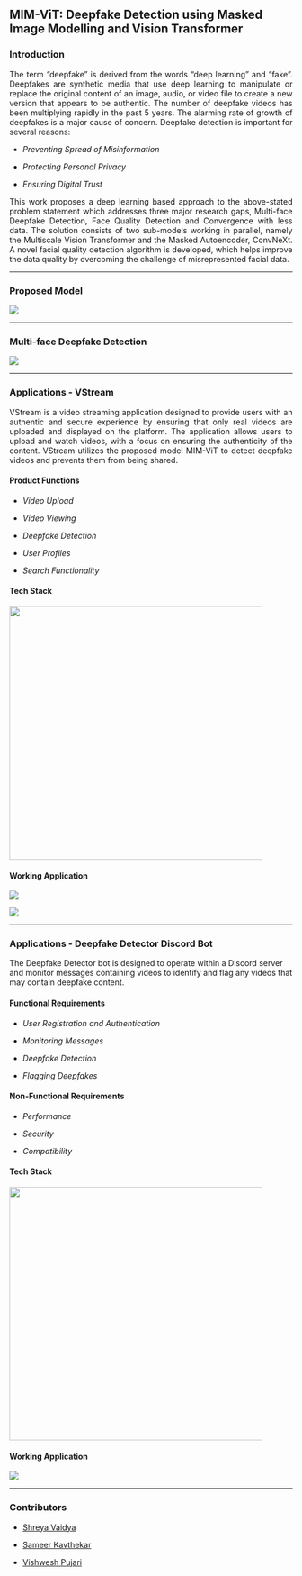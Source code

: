 ## MIM-ViT: Deepfake Detection using Masked Image Modelling and Vision Transformer

### Introduction
<div align="justify">
The term “deepfake” is derived from the words “deep learning” and “fake”. Deepfakes are synthetic media that use deep learning to manipulate or replace the original content of an image, audio, or video file to create a new version that appears to be authentic. The number of deepfake videos has been multiplying rapidly in the past 5 years. The alarming rate of growth of deepfakes is a major cause of concern. Deepfake detection is important for several reasons:
</div>

- *Preventing Spread of Misinformation*

- *Protecting Personal Privacy*

- *Ensuring Digital Trust*

<div align="justify">
This work proposes a deep learning based approach to the above-stated problem statement which addresses three major research gaps, Multi-face Deepfake Detection, Face Quality Detection and Convergence with less data. The solution consists of two sub-models working in parallel, namely the Multiscale Vision Transformer and the Masked Autoencoder, ConvNeXt. A novel facial quality detection algorithm is developed, which helps improve the data quality by overcoming the challenge of misrepresented facial data.
</div>

<hr/>

### Proposed Model

<img src="https://github.com/shreyavaidya2311/mimvit-deepfake-detection/assets/56782318/c2ef0888-9d67-4e96-9ff3-4c9068793d4a"/>

<hr/>

### Multi-face Deepfake Detection

<img src="https://github.com/shreyavaidya2311/mimvit-deepfake-detection/assets/56782318/2353f329-94b0-43bc-ae3c-ccb0bb864462"/>

<hr/>

### Applications - VStream

<div align="justify">
VStream is a video streaming application designed to provide users with an authentic and secure experience by ensuring that only real videos are uploaded and displayed on the platform. The application allows users to upload and watch videos, with a focus on ensuring the authenticity of the content. VStream utilizes the proposed model MIM-ViT to detect deepfake videos and prevents them from being shared.
 </div>

#### Product Functions

- *Video Upload*

- *Video Viewing*

- *Deepfake Detection*

- *User Profiles*

- *Search Functionality*

#### Tech Stack

<img width="450px" src="https://github.com/shreyavaidya2311/mimvit-deepfake-detection/assets/56782318/4006fe24-3211-4619-9ef8-3024b25ed4a2"/>

#### Working Application

![](https://github.com/shreyavaidya2311/mimvit-deepfake-detection/assets/56782318/d2b0ebcd-2480-4dd0-b297-159b70cc8bb0)

![](https://github.com/shreyavaidya2311/mimvit-deepfake-detection/assets/56782318/1e753bb1-fde6-43cf-b0ed-7b0b72e2f904)

<hr/>

### Applications - Deepfake Detector Discord Bot

The Deepfake Detector bot is designed to operate within a Discord server and monitor messages containing videos to identify and flag any videos that may contain deepfake content.

#### Functional Requirements

- *User Registration and Authentication*

- *Monitoring Messages*

- *Deepfake Detection*

- *Flagging Deepfakes*

#### Non-Functional Requirements

- *Performance*

- *Security*

- *Compatibility*

#### Tech Stack

<img width="450px" src="https://github.com/shreyavaidya2311/mimvit-deepfake-detection/assets/56782318/4da7e046-0039-489c-87d9-beefa3569556"/>

#### Working Application

![](https://github.com/shreyavaidya2311/mimvit-deepfake-detection/assets/56782318/573cdd47-83f4-4997-b9dc-c036c1e0c8c6)

<hr/>

### Contributors

- <a href="https://www.linkedin.com/in/shreya-vaidya/">Shreya Vaidya</a>

- <a href="https://www.linkedin.com/in/sameer-kavthekar/">Sameer Kavthekar</a>

- <a href="https://www.linkedin.com/in/vishwesh-pujari-7205391b6/">Vishwesh Pujari</a>



